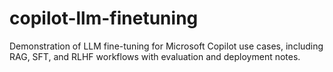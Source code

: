 # copilot-llm-finetuning
Demonstration of LLM fine-tuning for Microsoft Copilot use cases, including RAG, SFT, and RLHF workflows with evaluation and deployment notes.
